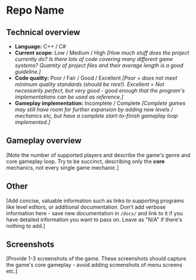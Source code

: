 # Repo Name

## Technical overview

- **Language:** C++ / C#
- **Current scope:** Low / Medium / High _[How much stuff does the project currently do? Is there lots of code covering many different game systems? Quantity of project files and their average length is a good guideline.]_
- **Code quality:** Poor / Fair / Good / Excellent _[Poor = does not meet minimum quality standards (should be rare!). Excellent = Not necessarily perfect, but very good - good enough that the program's implementations can be used as reference.]_
- **Gameplay implementation:** Incomplete / Complete _[Complete games may still have room for further expansion by adding new levels / mechanics etc, but have a complete start-to-finish gameplay loop implemented.]_

## Gameplay overview

[Note the number of supported players and describe the game's genre and core gameplay loop. Try to be succinct, describing only the **core** mechanics, not every single game mechanic.]

## Other

[Add concise, valuable information such as links to supporting programs like level editors, or additional documentation. Don't add verbose information here - save new documentation in `/docs/` and link to it if you have detailed information you want to pass on. Leave as "N/A" if there's nothing to add.]

## Screenshots

[Provide 1-3 screenshots of the game. These screenshots should capture the game's core gameplay - avoid adding screenshots of menu screens etc.]